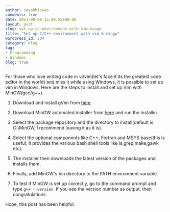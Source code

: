 ```yaml
---
author: sayakbiswas
comments: true
date: 2011-08-08 15:09:55+00:00
layout: post
slug: set-up-cc-environment-with-vim-mingw
title: "Set up C/C++ environment with vim & mingw"
wordpress_id: 204
category: blog
tag:
- Programming
- Windows
blog: true
---
```


For those who love writing code in vi/vim(let's face it its the greatest code editor in the world) and miss it while using Windows, it is possible to set up vim in Windows. Here are the steps to install and set up Vim with MinGW(gcc/g++).

1. Download and install gVim from [here](http://www.vim.org/download.php#pc).

2. Download MinGW automated installer from [here](http://sourceforge.net/projects/mingw/files/Automated%20MinGW%20Installer/mingw-get-inst/) and run the installer.

3. Select the package repository and the directory to install(default is C:\MinGW, I recommend leaving it as it is).

4. Select the optional components like C++, Fortran and MSYS base(this is useful; it provides the various bash shell tools like ls,grep,make,gawk etc).

5. The installer then downloads the latest version of the packages and installs them.

6. Finally, add MinGW's bin directory to the PATH environment variable.

7. To test if MinGW is set up correctly, go to the command prompt and type `g++ --version`. If you see the version number as output, then congratulations.

Hope, this post has been helpful.
